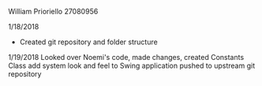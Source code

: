 William Prioriello 27080956

1/18/2018
- Created git repository and folder structure

1/19/2018
Looked over Noemi's code, made changes,
created Constants Class
add system look and feel to Swing application
pushed to upstream git repository
